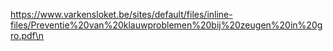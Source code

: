 https://www.varkensloket.be/sites/default/files/inline-files/Preventie%20van%20klauwproblemen%20bij%20zeugen%20in%20gro.pdf\n
